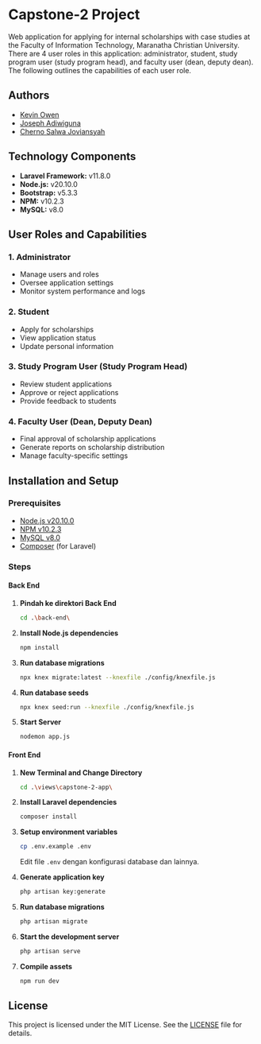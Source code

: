 # Capstone-2 Project

Web application for applying for internal scholarships with case studies at the Faculty of Information Technology, Maranatha Christian University. There are 4 user roles in this application: administrator, student, study program user (study program head), and faculty user (dean, deputy dean). The following outlines the capabilities of each user role.

## Authors
* [Kevin Owen](https://github.com/kvinown)
* [Joseph Adiwiguna](https://github.com/JosephAdiwiguna1)
* [Cherno Salwa Joviansyah](https://github.com/ITJov)

## Technology Components
* **Laravel Framework:** v11.8.0
* **Node.js:** v20.10.0
* **Bootstrap:** v5.3.3
* **NPM:** v10.2.3
* **MySQL:** v8.0

## User Roles and Capabilities

### 1. Administrator
- Manage users and roles
- Oversee application settings
- Monitor system performance and logs

### 2. Student
- Apply for scholarships
- View application status
- Update personal information

### 3. Study Program User (Study Program Head)
- Review student applications
- Approve or reject applications
- Provide feedback to students

### 4. Faculty User (Dean, Deputy Dean)
- Final approval of scholarship applications
- Generate reports on scholarship distribution
- Manage faculty-specific settings

## Installation and Setup

### Prerequisites
- [Node.js v20.10.0](https://nodejs.org/)
- [NPM v10.2.3](https://www.npmjs.com/)
- [MySQL v8.0](https://www.mysql.com/)
- [Composer](https://getcomposer.org/) (for Laravel)

### Steps

#### Back End

1. **Pindah ke direktori Back End**
    ```sh
    cd .\back-end\
    ```

2. **Install Node.js dependencies**
    ```sh
    npm install
    ```

3. **Run database migrations**
    ```sh
    npx knex migrate:latest --knexfile ./config/knexfile.js
    ```
4. **Run database seeds**
    ```sh
    npx knex seed:run --knexfile ./config/knexfile.js
    ```
5. **Start Server**
    ```sh
   nodemon app.js
    ```

#### Front End 

1. **New Terminal and Change Directory**
    ```sh
    cd .\views\capstone-2-app\
    ```
2. **Install Laravel dependencies**
    ```sh
    composer install
    ```

2. **Setup environment variables**
    ```sh
    cp .env.example .env
    ```
   Edit file `.env` dengan konfigurasi database dan lainnya.

3. **Generate application key**
    ```sh
    php artisan key:generate
    ```

4. **Run database migrations**
    ```sh
    php artisan migrate
    ```

5. **Start the development server**
    ```sh
    php artisan serve
    ```

6. **Compile assets**
    ```sh
    npm run dev
    ```

## License
This project is licensed under the MIT License. See the [LICENSE](LICENSE) file for details.
